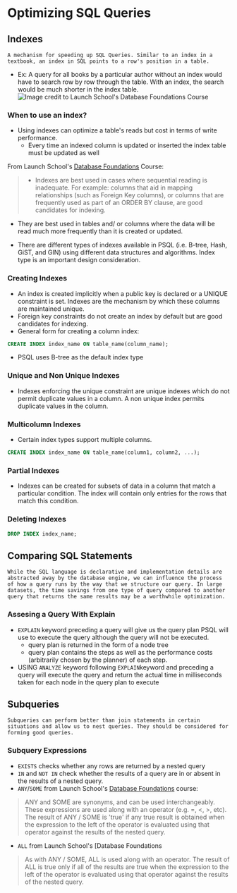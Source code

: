 # Optimizing SQL Queries
## Indexes
	A mechanism for speeding up SQL Queries. Similar to an index in a textbook, an index in SQL points to a row's position in a table.

* Ex: A query for all books by a particular author without an index would have to search row by row through the table. With an index, the search would be much shorter in the index table.
![Image credit to Launch School's Database Foundations Course](https://da77jsbdz4r05.cloudfront.net/images/optimizing_queries/books_table_highlighted_index.png) 

### When to use an index?
* Using indexes can optimize a table's reads but cost in terms of write performance.
	* Every time an indexed column is updated or inserted the index table must be updated as well 


From Launch School's [Database Foundations](https://launchschool.com/lessons/e752508c/assignments/17c58bc3) Course:

> * Indexes are best used in cases where sequential reading is inadequate. For example: columns that aid in mapping relationships (such as Foreign Key columns), or columns that are frequently used as part of an ORDER BY clause, are good candidates for indexing.
* They are best used in tables and/ or columns where the data will be read much more frequently than it is created or updated.

* There are different types of indexes available in PSQL (i.e. B-tree, Hash, GiST, and GIN) using different data structures and algorithms. Index type is an important design consideration.

### Creating Indexes
* An index is created implicitly when a public key is declared or a UNIQUE constraint is set. Indexes are the mechanism by which these columns are maintained unique.
* Foreign key constraints do not create an index by default but are good candidates for indexing.
* General form for creating a column index:

``` SQL
CREATE INDEX index_name ON table_name(column_name);
```
* PSQL uses B-tree as the default index type

### Unique and Non Unique Indexes
* Indexes enforcing the unique constraint are unique indexes which do not permit duplicate values in a column. A non unique index permits duplicate values in the column.

### Multicolumn Indexes
* Certain index types support multiple columns. 

```SQL
CREATE INDEX index_name ON table_name(column1, column2, ...);
```

### Partial Indexes
* Indexes can be created for subsets of data in a column that match a particular condition. The index will contain only entries for the rows that match this condition.

### Deleting Indexes

```SQL
DROP INDEX index_name;
```

## Comparing SQL Statements
	While the SQL language is declarative and implementation details are abstracted away by the database engine, we can influence the process of how a query runs by the way that we structure our query. In large datasets, the time savings from one type of query compared to another query that returns the same results may be a worthwhile optimization.

### Assesing a Query With Explain
* ```EXPLAIN``` keyword preceding a query will give us the query plan PSQL will use to execute the query although the query will not be executed. 
	* query plan is returned in the form of a node tree 
	* query plan contains the steps as well as the performance costs (arbitrarily chosen by the planner) of each step.
* USING ``ANALYZE`` keyword following ```EXPLAIN```keyword and preceding a query will execute the query and return the actual time in milliseconds taken for each node in the query plan to execute

## Subqueries
	Subqueries can perform better than join statements in certain situations and allow us to nest queries. They should be considered for forming good queries.

### Subquery Expressions
* ```EXISTS``` checks whether any rows are returned by a nested query
* ```IN``` and ```NOT IN``` check whether the results of a query are in or absent in the results of a nested query.
* ```ANY```/```SOME``` from Launch School's [Database Foundations](https://launchschool.com/lessons/e752508c/assignments/2009d549) course:

>ANY and SOME are synonyms, and can be used interchangeably. These expressions are used along with an operator (e.g. =, <, >, etc). The result of ANY / SOME is 'true' if any true result is obtained when the expression to the left of the operator is evaluated using that operator against the results of the nested query.

* ```ALL```  from Launch School's [Database Foundations

>As with ANY / SOME, ALL is used along with an operator. The result of ALL is true only if all of the results are true when the expression to the left of the operator is evaluated using that operator against the results of the nested query.

